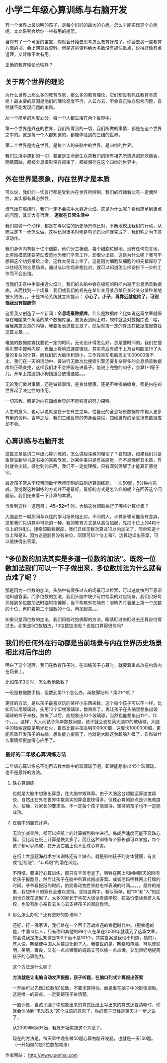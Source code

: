 # 小学二年级心算训练与右脑开发

有一个世界上最聪明的孩子，是每个妈妈的最大的心愿。怎么才能实现这个心愿呢。本文系列会给你一些有用的提示。

当你有了一个可爱的宝宝，你就会开始去思考怎么教育好孩子。你会去买一些教育方面的书，会上网查找资料。但是这些资料绝大多数没有抓住重点，说得好像有点道理，又好像不太有用。

正确的教育理论长啥样？

## 关于两个世界的理论

为什么世界上那么多的教育专家，那么多的教育理论，它们都没有抓住教育本质呢！最主要的原因是他们的理论高度不行，人云亦云，不会自己独立思考问题，自然就不能发现问题的本质。

从一个简单的角度划分，每一个人都生活在两个世界中。

第一个世界是外在的世界，我们所看到的一切，我们所做的事情，都是在这个世界之中的。这是每一个人都知道的，都能体验到的三维的世界。

第二个世界是内在世界，是每个人的头脑中的世界，是四维的世界。

我们生活中遇到的一切，甚至是生命诞生以来我们的所有祖先所遭遇的悲欢离合，阴睛圆缺，都被全息摄影保存起来了，都被保存在这个四维的世界中。


## 外在世界是表象，内在世界才是本质

可以说，我们的一切言行都是受到内在世界所控制。我们的行动看似有一定偶然性，其实都有其必然性。

煤气灶在燃烧时，我们一定不会把手太靠近火焰，这是为什么呢？看似简单到极点的问题，其实大有哲理。 **道就在日常生活中**

我们每做一个动作，都是在与以往的历史场景作比对，不断地校正我们的行动，从而决定下一步怎么做。这种比对很多时候是电光石火间就完成了，我们称之为下意识动作。

我们身体内有数十亿个细胞，他们分工极细，每个细胞忙碌地，没有任何怨言地，比劳动模范还要劳动模范地为我们辛苦工作，却很少出错，这是为什么呢？我可不想把这个功劳推给上帝，这样太便宜上帝了。这是因为细胞及细胞的祖先都保存了以往经历的全息场景，通过与以往场景相比对，就可以知道怎么样安排下一步的工作而不会出错。

当我们无意中手掌接近火焰时，我们的头脑中会在极短的时间内遍历全息场景数据库，从而找到一个场景：我们或我们的祖先在某年某月某月某日某时某分某秒某地被火烫伤。。。于是神经系统就立即提示： **小心了，小子，再靠近就危险了，可别怪我没有提醒你**

这里我又创造了一个新词：**全息场景数据库**。什么是数据库？比如说这篇文章就保存在电脑某个角落的某个数据库里。要发表到网上时，软件就会对数据库说：喂，给我某篇文章的内容，我要发表这篇文章了。然后就按一定的算法在数据库里查找这篇文章。。。

电脑的数据库查找要花一定的时间，无论设计得怎么好，总是要时间的。我们在搜索引擎中搜索内容，表面上看响应速度很快，其实背后有成千上万台电脑进行了大量的复杂的计算。而我们的大脑体积很小，工作效率却电脑高上1000000倍不止。我们在一天的活动中，要进行无数次比搜索引擎还要复杂得多的全息场景数据库的正确查找，这样我们才不会把饭吃进鼻子，能说上完整的句子，会算1+1等于几，开车上路遇到小狗挡道会放慢速度。。。

无论我们做对事情，还是做错事情，是身体健康，还是不幸疾病缠身，都是内在的世界起了决定性的作用。

一切宗教，都是对内在四维世界的不同程度的努力探索。

人生的意义，也可以说就是在于在有生之年，往自己的全息场景数据库中输入更多有用的资料。百年之后，我们三维世界的肉身会腐烂，四维世界的全息场景数据库却不会。


## 心算训练与右脑开发

这篇文章是讲二年级心算训练的，怎么讲起深奥的理论了？要知道，如果我们只是象常驻新华书店书柜的某些专家，对某件事只是有些感觉，而不是理解其本质，有时就会出错。感觉到的东西，我们不一定能理解，只有深刻理解了才能真正感觉它。

最近孩子常从学校带回数学老师印制的四则运算训练题，一次50题，5分钟内完成。我觉得这种训练的方式并不是最好。最好的方式是怎么样的呢？在回答这个问题前，我们先来看一下计算的本质。

当看到这样一道题目： **45+52=?** 时，大脑这台超脑执行了哪些计算步骤？

大脑会在一瞬那间与以往的学习场景相比对。不同的人，计算步骤可能稍有差异，这里我们只讲其中可能的一种。我的教育方式是从高位加起，先把十位上的4和十位上的5相加，搜索超脑数据库，我们已经无数次算过10以内加法了，简单知道十位上和是9。因为这道题目没有进位，同理可知个位上和7，边算边读出答案，可以很快得出答案。


## “多位数的加法其实是多道一位数的加法”。既然一位数加法我们可以一下子做出来，多位数加法为什么就有点难了呢？

那是因为一位数的加法，头脑中有很多过去的场景可以检索，可以速度快到下意识地知道答案。而多位数的加法，我们头脑中缺少可供检索的对应场景，我们只好每次碰到多位数加法时临时抱佛脚，当下构筑外在场景：眼睛先盯着纸上第一个加数的十位，再盯着第二个加数的十位，再加起来。。。

如果只是两位数的加法，我们用临时抱佛脚的方法，眼睛盯过来盯过去还算应付得过去。如果是5位数加法，10位数加法呢？也能口算得很快吗?


## 我们的任何外在行动都是当前场景与内在世界历史场景相比对后作出的

明白了这个道理，我们在教育孩子时，在训练孩子心算时，就要着重点放在构筑内在场景上。

比如孩子3岁时，怎么教他数数？

一般是教他数手指，但数到第11个怎么办，再数脚趾吗？第21个呢？

更好的方法，是以孩子最喜欢玩的某样小东西来数，这个每个孩子可以不一样。比如可以用玻璃球，先用10个实物玻璃球，数熟练了。再让孩子在头脑里想象出玻璃球的样子来数，熟练了以后，能想象出10个玻璃球，当然也能想象出11个，12个。。。。这样，大人问孩子简单数数问题，孩子就会去检索大脑中的玻璃球，大脑中的检索速度是电光石火，自然比数手指高明100000倍，速度快1000000倍，更能有效开发孩子的右脑。想象能力提高了，也就是大脑这台超脑升级了，自然做什么事情都更加得心应手了。


### 最好的二年级心算训练方法

二年级心算训练总不能再去数大脑中的玻璃球了吧，即使能想象出45个玻璃球，也不是最好的方法。

1. 珠心算训练

	也就是大脑中想象出算盘，在大脑中拨珠算。由于大脑这台超脑运算速度超快，自然比在外在世界中拨真实的算盘要快得多。但珠心算的缺点是训练难度大，枯燥，对家长的要求高，不一定每个孩子能坚持，坚持的孩子也不一定能成功。


2. 在脑中列竖式计算。

	无论加减乘除，都可以把纸上的计算搬到脑中进行。练成后速度可能不及珠心算，但比起在纸上计算是快太多了。而且这种训练每个家长都可以掌握，每个孩子都可以练成，在开发右脑上也不比珠心算差。

	在纸上大量题海战术方法训练还有个缺点，就是影响孩子的身体健康，有变成“近视眼”，“斗鸡眼”的潜在风险。

	不用纸，要进行心算训练，那只有辛苦老爸了，牺牲在网上和MM聊天的时间给孩子报题目，然后让孩子在脑中列算式报出答案。或者老妈牺牲网上打牌的时间，爷爷看报纸的时间，奶奶看动物世界赵忠祥表演的时间。。。。。最终的结果，我想99%的家长会难以坚持。坚持这两字，看似简单，但“神”和“人”的区别也许就在这里了。太多的家长宁肯花大钱读贵族学校，花高价借读费挤入名校，也没有耐心亲自去关心去支持孩子的家庭教育。


3. 那么怎么办呢？还有更好的办法吗？

	还好，打一佛家语，我们处在一个百千万劫难遇的幸运时代中。（更幸运的是，中国13亿人，只有你和其他的99个人在早在2009年就读到了这篇文章，你会说我是怎么知道是100个而不是101个，其实答案是我也不知道，猜的），有人说，网络使中国人从猿进化到了人。我要说的是，网络和电脑，可以使聪明，美丽，善良，又有一点点懒惰的妈妈又可以偷一点点懒，又能很好地提高孩子的心算能力。

	这个方法是什么呢？

	**方法就是让电脑自动发声报题，孩子听题，在脑口列式计算报出答案**

	一开始可以先做2位数加1位数，不要求算得快，而是重在脑子中的影像清晰。这是唯一的要点，一定要跟孩子讲清楚。

	一直训练，当孩子脑子中想象出来的算式比纸上写出来的算式还要清晰时，你就会体验到“电光石火”这个成语的意思了，你的孩子已经是离天才一步之遥了。

	从2009年6月开始，我就开始实施这个方法了。

	现在的方法是，每天早中晚各做50题心算右脑开发题，也就是一天150题。（一开始做的是2位数加减法）


作者网站： http://www.tuenhai.com